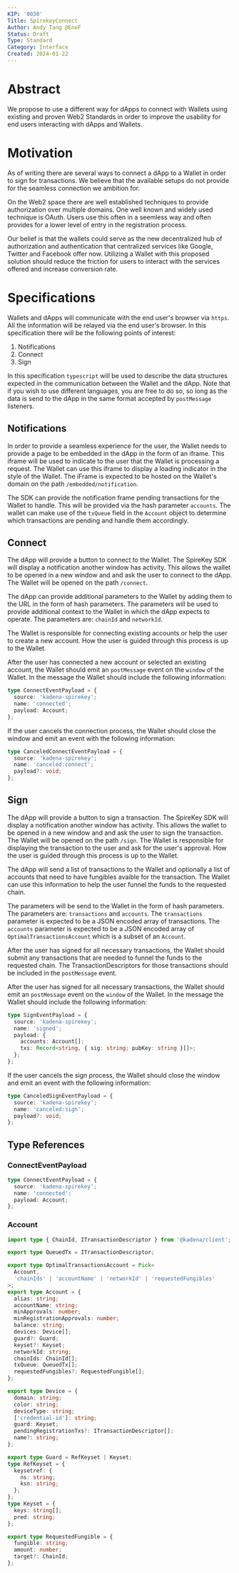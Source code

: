```yaml
---
KIP: '0030'
Title: SpirekeyConnect
Author: Andy Tang @EnoF
Status: Draft
Type: Standard
Category: Interface
Created: 2024-01-22
---
```


# Abstract

We propose to use a different way for dApps to connect with Wallets using
existing and proven Web2 Standards in order to improve the usability for end
users interacting with dApps and Wallets.

# Motivation

As of writing there are several ways to connect a dApp to a Wallet in order to
sign for transactions. We believe that the available setups do not provide for
the seamless connection we ambition for.

On the Web2 space there are well established techniques to provide authorization
over multiple domains. One well known and widely used technique is OAuth. Users
use this often in a seemless way and often provides for a lower level of entry
in the registration process.

Our belief is that the wallets could serve as the new decentralized hub of
authorization and authentication that centralized services like Google, Twitter
and Facebook offer now. Utilizing a Wallet with this proposed solution should
reduce the friction for users to interact with the services offered and increase
conversion rate.

# Specifications

Wallets and dApps will communicate with the end user's browser via `https`. All
the information will be relayed via the end user's browser. In this
specification there will be the following points of interest:

1. Notifications
2. Connect
3. Sign

In this specification `typescript` will be used to describe the data structures
expected in the communication between the Wallet and the dApp. Note that if you
wish to use different languages, you are free to do so, so long as the data is
send to the dApp in the same format accepted by `postMessage` listeners.

## Notifications

In order to provide a seamless experience for the user, the Wallet needs to
provide a page to be embedded in the dApp in the form of an iframe. This iframe
will be used to indicate to the user that the Wallet is processing a request.
The Wallet can use this iframe to display a loading indicator in the style of
the Wallet. The iFrame is expected to be hosted on the Wallet's domain on the
path `/embedded/notification`.

The SDK can provide the notification frame pending transactions for the Wallet
to handle. This will be provided via the hash parameter `accounts`. The wallet
can make use of the `txQueue` field in the `Account` object to determine which
transactions are pending and handle them accordingly.

## Connect

The dApp will provide a button to connect to the Wallet. The SpireKey SDK will
display a notification another window has activity. This allows the wallet to be
opened in a new window and and ask the user to connect to the dApp. The Wallet
will be opened on the path `/connect`.

The dApp can provide additional parameters to the Wallet by adding them to the
URL in the form of hash parameters. The parameters will be used to provide
additional context to the Wallet in which the dApp expects to operate. The
parameters are: `chainId` and `networkId`.

The Wallet is responsible for connecting existing accounts or help the user to
create a new account. How the user is guided through this process is up to the
Wallet.

After the user has connected a new account or selected an existing account, the
Wallet should emit an `postMessage` event on the `window` of the Wallet. In the
message the Wallet should include the following information:

```ts
type ConnectEventPayload = {
  source: 'kadena-spirekey';
  name: 'connected';
  payload: Account;
};
```

If the user cancels the connection process, the Wallet should close the window
and emit an event with the following information:

```ts
type CanceledConnectEventPayload = {
  source: 'kadena-spirekey';
  name: 'canceled:connect';
  payload?: void;
};
```

## Sign

The dApp will provide a button to sign a transaction. The SpireKey SDK will
display a notification another window has activity. This allows the wallet to be
opened in a new window and and ask the user to sign the transaction. The Wallet
will be opened on the path `/sign`. The Wallet is responsible for displaying the
transaction to the user and ask for the user's approval. How the user is guided
through this process is up to the Wallet.

The dApp will send a list of transactions to the Wallet and optionally a list of
accounts that need to have fungibles avaible for the transaction. The Wallet can
use this information to help the user funnel the funds to the requested chain.

The parameters will be send to the Wallet in the form of hash parameters. The
parameters are: `transactions` and `accounts`. The `transactions` parameter is
expected to be a JSON encoded array of transactions. The `accounts` parameter is
expected to be a JSON encoded array of `OptimalTransactionsAccount` which is a
subset of an `Account`.

After the user has signed for all necessary transactions, the Wallet should
submit any transactions that are needed to funnel the funds to the requested
chain. The TransactionDescriptors for those transactions should be included in
the `postMessage` event.

After the user has signed for all necessary transactions, the Wallet should emit
an `postMessage` event on the `window` of the Wallet. In the message the Wallet
should include the following information:

```ts
type SignEventPayload = {
  source: 'kadena-spirekey';
  name: 'signed';
  payload: {
    accounts: Account[];
    txs: Record<string, { sig: string; pubKey: string }[]>;
  };
};
```

If the user cancels the sign process, the Wallet should close the window and
emit an event with the following information:

```ts
type CanceledSignEventPayload = {
  source: 'kadena-spirekey';
  name: 'canceled:sign';
  payload?: void;
};
```

## Type References

### ConnectEventPayload

```ts
type ConnectEventPayload = {
  source: 'kadena-spirekey';
  name: 'connected';
  payload: Account;
};
```

### Account

```ts
import type { ChainId, ITransactionDescriptor } from '@kadena/client';

export type QueuedTx = ITransactionDescriptor;

export type OptimalTransactionsAccount = Pick<
  Account,
  'chainIds' | 'accountName' | 'networkId' | 'requestedFungibles'
>;
export type Account = {
  alias: string;
  accountName: string;
  minApprovals: number;
  minRegistrationApprovals: number;
  balance: string;
  devices: Device[];
  guard?: Guard;
  keyset?: Keyset;
  networkId: string;
  chainIds: ChainId[];
  txQueue: QueuedTx[];
  requestedFungibles?: RequestedFungible[];
};

export type Device = {
  domain: string;
  color: string;
  deviceType: string;
  ['credential-id']: string;
  guard: Keyset;
  pendingRegistrationTxs?: ITransactionDescriptor[];
  name?: string;
};

export type Guard = RefKeyset | Keyset;
type RefKeyset = {
  keysetref: {
    ns: string;
    ksn: string;
  };
};
type Keyset = {
  keys: string[];
  pred: string;
};

export type RequestedFungible = {
  fungible: string;
  amount: number;
  target?: ChainId;
};
```
